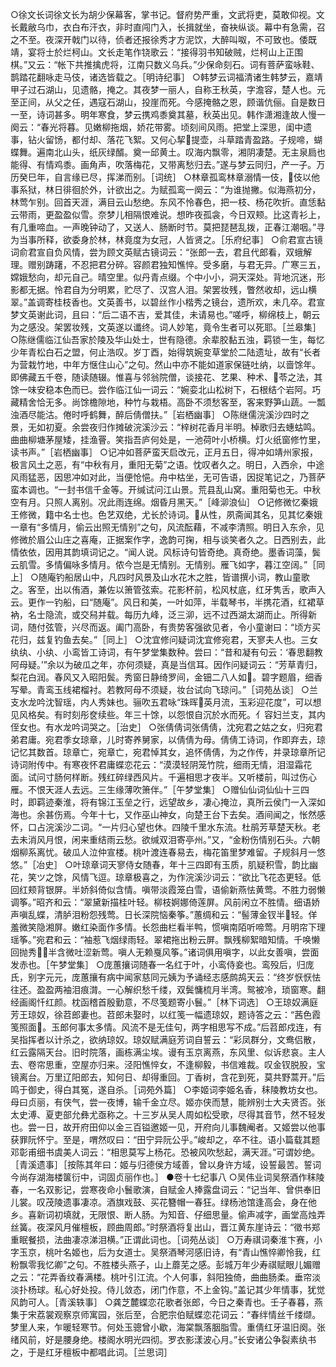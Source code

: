 <!-- { "loadSidebar": true } -->
○徐文长词徐文长为胡少保幕客，掌书记。督府势严重，文武将吏，莫敢仰视。文长戴敝乌巾，衣白布汗衣，非时直闯门入，长揖就坐，奋袂纵谈。幕中有急需，召之不至。夜深开戟门以待，侦者还报徐秀才方泥饮，大醉叫呶，不可致也。倭既靖，宴将士於烂柯山。文长走笔作铙歌云：“接得羽书知破贼，烂柯山上正围棋。”又云：“帐下共推擒虎将，江南只数义乌兵。”少保命刻石。词有菩萨蛮咏鞋、鹊踏花翻咏走马伎，诸选皆载之。［明诗纪事］
○韩梦云词福清诸生韩梦云，嘉靖甲子过石湖山，见遗骼，掩之。其夜梦一丽人，自称王秋英，字澹容，楚人也。元至正间，从父之任，遇寇石湖山，投崖而死。今感掩骼之恩，顾谐伉俪。自是数日一至，诗词甚多。明年寒食，梦云携鸡黍奠其墓，秋英出见。韩作潇湘逢故人慢一阕云：“春光将暮。见嫩柳拖烟，娇花带雾。顷刻间风雨。把堂上深思，闺中遗事，钻火留饧，都付却、落花飞絮。又何心挈提壶，斗草踏青盈路。子规啼，蝴蝶舞。遍南北山头，纸灰绿醑。奠一邱黄土。叹海内飘零，湘阴凄楚。无主泉扃也能得、有情鸡黍。画角声，吹落梅花，又带离愁归去。”遂与梦云同归，产一子。万历癸巳年，自言缘已尽，挥涕而别。［词统］
○林章孤鸾林章溺情一伎，伎以他事系狱，林日徘徊於外，计欲出之。为赋孤鸾一阕云：“为谁抛撇。似海燕初分，林莺乍别。回首天涯，满目云山愁绝。东风不怜春色，把一枝、杨花吹折。直恁黏云带雨，更盈盈似雪。奈梦儿相隔恨难说。想昨夜孤衾，今日双颊。比这青衫上，有几重啼血。一声晚钟动了，又送人、肠断时节。莫把琵琶乱拨，正春江潮咽。”寻为当事所释，欲委身於林，林竟度为女冠，人皆贤之。［乐府纪事］
○俞君宣古镜词俞君宣自负风情，尝为顾文英赋古镜词云：“张郎一去，君且代郎看，双蛾解理。赠别踌躇，不忍把君分碎。容颜君独知憔悴。受多磨，与君无异。广寒三五，嫦娥愁向，却元自己。晴空里。似丹青点缀。个中小小，洞天深处。背地沉迷，形影都无据。怜君自为分明累，贮尽了、汉宫人泪。架罢妆残，瞥然收却，远山横翠。”盖调寄桂枝香也。文英善书，以碧丝作小楷秀之镜台，遗所欢，未几卒。君宣梦文英谢此词，且曰：“后二语不吉，爱其佳，未请易也。”嗟呼，柳绵枝上，朝云为之感没。架罢妆残，文英遂以谶终。词人妙笔，竟令生者可以死耶。［兰皋集］
○陈继儒临江仙吾家於陵及华山处士，世有隐德。余辈胶黏五浊，羁锁一生，每忆少年青松白石之盟，何止浩叹。岁丁酉，始得筑婉变草堂於二陆遗址，故有“长者为营栽竹地，中年方惬住山心”之句。然山中亦不能如道家保链吐纳，以啬馀年。即佛藏五千卷，随读随辍。惟喜与邻翁院僧，谈接花、艺果、种术、苓之法，其馀一味安稳本色而已。尝作临江仙一词云：“婉娈北山松树下，石根结个岩阿。巧藏精舍恰无多。尚馀檐隙地，种竹与栽梧。高卧不须愁客至，客来野笋山蔬。一瓢浊酒尽能沽。倦时呼鹤舞，醉后倩僧扶。”［岩栖幽事］
○陈继儒浣溪沙四时之景，无如初夏。余尝夜归作摊破浣溪沙云：“梓树花香月半明。棹歌归去蟪蛄鸣。曲曲柳塘茅屋矮，挂渔罾。笑指吾庐何处是，一池荷叶小桥横。灯火纸窗修竹里，读书声。”［岩栖幽事］
○记冲如菩萨蛮天启改元，正月五日，得冲如靖州家报，极言风土之恶，有“中秋有月，重阳无菊”之语。忱叹者久之。明日，入西佘，中途风雨猛恶，因思冲如对此，当便怆悒。舟中枯坐，无可告语，因捉笔记之，乃菩萨蛮本调也。“一封书信千金等。开缄试问江山景。荒县乱山窝。重阳菊也无。中秋空有月。只照人离别。况此雨连绵。烟昏月黑天。”［峰泖浪仙］
○记修微忆秦娥王修微，籍中名士也。色艺双绝，尤长於诗词。从性，夙斋闻其名，见其忆秦娥一章有“多情月，偷云出照无情别”之句，风流酝藉，不减李清照。明日入东佘，见修微於眉公山庄之喜庵，正据案作字，逸韵可掬，相与谈笑者久之。日西别去，此情依依，因用其韵填词记之。“闻人说。风标诗句皆奇绝。真奇绝。墨香词藻，鬓云肌雪。多情偏咏多情月。侬今岂是无情别。无情别。雁飞如字，暮江空阔。”［同上］
○随庵钓船居山中，凡四时风景及山水花木之胜，皆谱撰小词，教山童歌之。客至，出以侑酒，兼佐以箫管弦索。花影杯前，松风杖底，红牙隽舌，歌声入云。更作一钓船，曰“随庵”。风日和美，一叶如萍，半载琴书，半携花酒，红裙草衲，名士隐流，或交舄并载。每历九峰，泛三泖，远不过西湖太湖而止。所得新词，随付弦管，兴尽而返。阖门高卧，有贵势客强欲见者，令小童谢曰：“顷方买花归，兹复钓鱼去矣。”［同上］
○沈宜修问疑词沈宜修宛君，天寥夫人也。三女纨纨、小纨、小鸾皆工诗词，有午梦堂集数种。尝曰：“昔和凝有句云：‘春思翻教阿母疑。’”余以为破瓜之年，亦何须疑，真是当信耳。因作问疑词云：“芳草青归，梨花白润。春风又入昭阳鬓。秀窗日静绮罗间，金钿二八人如。碧字题眉，细香写晕。青鸾玉线裙榴衬。若教阿母不须疑，妆台试向飞琼问。”［词苑丛谈］
○兰支水龙吟沈智瑶，内人秀妹也。骊吹五君咏“珠晖英月流，玉彩迎花度”，可以想见风格矣。有时刻彤奁续些。年三十馀，以怨恨自沉於水而死。亻容妇兰支，其内侄女也。有水龙吟词哭之。［治史］
○张倩倩词张倩倩，沈宛君之姑之女，归宛君弟君庸。宛君季女琼章，儿时寄养舅家，以倩倩为母。倩倩工诗词，作即弃去，琼记忆其数首。琼章亡，宛章亡，宛君悼其女，追怀倩倩，为之作传，并录琼章所记诗词附传中。有寒夜怀君庸蝶恋花云：“漠漠轻阴笼竹院，细雨无情，泪湿霜花面。试问寸肠何样断。残红碎绿西风片。千遍相思才夜半。又听楼前，叫过伤心雁。不恨天涯人去远。三生缘薄吹箫伴。”［午梦堂集］
○赠仙仙词仙仙十三四时，即羁迹秦淮，将有锦江玉垒之行，远望故乡，凄心掩泣，真所云侯门一入深如海也。余甚伤焉。今年十七，又作巫山神女，向楚王台下去矣。酒间闻之，怅然感怀，口占浣溪沙二词。“一片归心望也休。四陵千里水东流。杜鹃芳草楚天秋。老去未消风月恨，闲来重结雨云愁。欲缄双泪寄亭州。”又，“金粉伤情别石头。六朝烟柳系离忧。破瓜人泣仲宣楼。桃叶渡连春易去，梅花笛里梦难留。子规斜月一悠悠。”［冶史］
○叶琼章词天寥侍女随春，年十三四即有玉质，肌疑积雪，韵比幽花，笑ツ之馀，风情飞逗。琼章极喜之，为作浣溪沙词云：“欲比飞花态更轻。低回红颊背银屏。半娇斜倚似含情。嗔带淡霞笼白雪，语偷新燕怯黄莺。不胜力弱懒调筝。”昭齐和云：“翠黛新描桂叶轻。柳枝婀娜倚莲屏。风前闲立不胜情。细语娇声嗔乱蝶，清胪泪粉怨残莺。日长深院恼秦筝。”蕙绸和云：“髻薄金钗半轻。佯羞微笑隐湘屏。嫩红染面作多情。长怨曲栏看半鸭，惯嗔南陌听啼莺。月明帘下理瑶筝。”宛君和云：“袖惹飞烟绿雨轻。翠裙拖出粉云屏。飘残柳絮暗知情。千唤懒回抛秀，半含微吐涩新莺。嗔人无赖戛风筝。”诸词俱用嗔字，以此女善嗔，尝面发赤也。［午梦堂集］
○庞蕙攘词随春一名红于叶，小鸾侍妾也。鸾殁后，归庞氏，别字元元，庞蕙攘有病中闻家慈同元姨为予诵经志感鹧鸪天云：“终岁恹恹怯往还。盈盈两袖泪痕潸。一心解织愁千缕，双鬓慵梳月半湾。鸳被冷，琐窗寒。翻经画阁忏红颜。枕函稽首殷勤意，不尽笺题寄小鬟。”［林下词选］
○王琼奴满庭芳王琼奴，徐苕郎妻也。苕郎未娶时，以红笺一幅遗琼奴，题诗答之云：“茜色霞笺照面。玉郎何事太多情。风流不是无佳句，两字相思写不成。”后苕郎戍连，有吴指挥者以计杀之，欲纳琼奴。琼奴赋满庭芳词自誓云：“彩凤群分，文鸯侣散，红云露隔天台。旧时院落，画栋满尘埃。谩有玉京离燕，东风里、似诉悲哀。主人去、卷帘思重，空屋亦归来。泾阳憔悴女，不逢柳毅，书信难裁。叹金钗脱股，宝镜离台。万里辽阳郎去，知何日、却得重回。丁香树，含花到死，莫共野蒿开。”后鸣于御史，得白其冤，遂自杀。［词苑外篇］
○李姬词李姬名香，秣陵教坊女也。母曰贞丽，有侠气，尝一夜博，输千金立尽。姬亦侠而慧，能辨别士大夫贤否。张太史溥、夏吏部允彝尤亟称之。十三岁从吴人周如松受歌，尽得其音节，然不轻发也。尝一日，故开府田仰以金三百镒邀姬一见，开府向儿事魏阉者。又姬尝以他事获罪阮怀宁。至是，喟然叹曰：“田宁异阮公乎。”峻却之，卒不往。语小篇载其题邓彰甫细书虞美人词云：“相思莫写上杨花。恐被风吹愁起，满天涯。”可谓妙绝。［青溪遗事］［按陈其年曰：姬与归德侯方域善，曾以身许方域，设誓最苦。誓词今尚存湖海楼箧衍中，词固贞丽作也。］
●卷十七纪事八
○吴伟业词吴祭酒作秣陵春，一名双影记，尝寒夜命小鬟歌演，自赋金人捧露盘词云：“记当年、曾供奉旧儿裳。叹茂陵遗事凄凉。酒旗戏鼓、买花簪帽一春狂。绿杨池馆逢高会，身在他乡。喜新词初填就，无限恨、断人肠。为知音、仔细思量。偷声减字，画堂高烛弄丝簧。夜深风月催檀板，顾曲周郎。”时祭酒将复出山，晋江黄东崖诗云：“徵书郑重眠餐损，法曲凄凉涕泪横。”正谓此词也。［词苑丛谈］
○万寿祺词秦淮卞赛，小字玉京，桃叶名姬也，后为女道士。吴祭酒琴河感旧诗，有“青山憔悴卿怜我，红粉飘零我忆卿”之句。不胜楼头燕子，山上蘼芜之感。彭城万年少寿祺赋眼儿媚赠之云：“花弄香纹春满楼。桃叶引江流。个人何事，斜阳独倚，曲曲肠柔。垂帘淡淡扑杨球。私心好处投。侍儿敛态，闭门作意，不上金钩。”盖记其少年情事，犹觉风韵可人。［青溪轶事］
○龚芝麓蝶恋花歌者张郎，今日之秦青也。壬子春暮，燕集于宋荔裳观察京师寓园，张后至，合肥宗伯赋蝶恋花词云：“春绊情丝千缕缬。梦里人来，乍暖轻寒节。何处玉骢曾小歇，海棠飘落胭脂雪。重倩红牙温旧阕。张绪风前，好是腰身绝。楼阁水明光四彻。罗衣影漾波心月。”长安诸公争裂素纨书之，于是红牙檀板中都唱此词。［兰思词］
